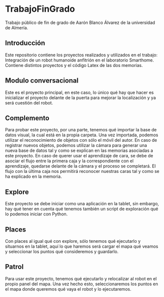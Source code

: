 # TrabajoFinGrado
Trabajo público de fin de grado de Aarón Blanco Álvarez de la universidad de Almería.

## Introducción
Este repositorio contiene los proyectos realizados y utilizados en el trabajo: Integración de un robot humanoide anfitrión en el laboratorio Smarthome.
Contiene distintos proyectos y el código Latex de las dos memorias.

## Modulo conversacional
Este es el proyecto principal, en este caso, lo único qué hay que hacer es inicializar el proyecto delante de la puerta para mejorar la localización y ya será cuestión del robot.

## Complemento
Para probar este proyecto, por una parte, tenemos qué importar la base de datos visual, la cual está en la propia carpeta. Una vez importada, podemos utilizar el reconocimiento de objetos con sólo el móvil del autor. En caso de registrar nuevos objetos, podemos utilizar la cámara para generar una nueva base de datos tal y como se explican en las memorias asociadas a este proyecto. En caso de querer usar el aprendizaje de cara, se debe de asociar el flujo entre la primera caja y la correspondiente con el aprendizaje, quedarse delante de la cámara y el proceso se completará. El flujo con la última caja nos permitirá reconocer nuestras caras tal y como se ha explicado en la memoria.

## Explore
Este proyecto se debe iniciar como una aplicación en la tablet, sin embargo, hay qué tener en cuenta qué tenemos también un script de exploración qué lo podemos iniciar con Python. 

## Places
Con places al igual qué con explore, sólo tenemos qué ejecutarlo y situarnos en la tablet, aquí lo que haremos será cargar el mapa qué veamos y seleccionar los puntos qué consideremos y guardarlo.

## Patrol
Para usar este proyecto, tenemos qué ejecutarlo y relocalizar al robot en el propio panel del mapa. Una vez hecho esto, seleccionaremos los puntos en el mapa donde queremos qué vaya el robot y lo ejecutaremos.


